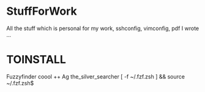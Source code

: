 # StuffForWork
All the stuff which is personal for my work, sshconfig, vimconfig, pdf I wrote ...


# TOINSTALL
Fuzzyfinder coool ++
Ag the_silver_searcher
 [ -f ~/.fzf.zsh ] && source ~/.fzf.zsh$      